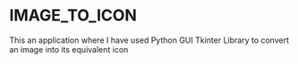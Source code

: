 # IMAGE_TO_ICON
This an application where I have used Python GUI Tkinter Library to convert an image into its equivalent icon
